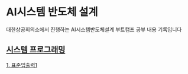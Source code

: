 # AI시스템 반도체 설계
대한상공회의소에서 진행하는 AI시스템반도체설계 부트캠프 공부 내용 기록입니다

## [시스템 프로그래밍](#시스템프로그래밍)
[1. 표준입출력1](#시스템프로그래밍/표준입출력1.md)

